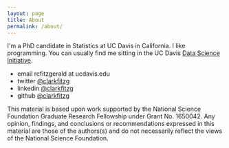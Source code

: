 ```yaml
---
layout: page
title: About
permalink: /about/
---
```


I'm a PhD candidate in Statistics at UC Davis in California. I like programming.
You can usually find me sitting in the UC Davis [Data Science
Initiative](http://dsi.ucdavis.edu/).

- email rcfitzgerald at ucdavis.edu
- twitter [@clarkfitzg](https://twitter.com/clarkfitzg)
- linkedin [@clarkfitzg](https://www.linkedin.com/in/clarkfitzg/)
- github [@clarkfitzg](https://github.com/clarkfitzg)

This material is based upon work supported by the National Science
Foundation Graduate Research Fellowship under Grant No. 1650042.
Any opinion, findings, and conclusions or recommendations expressed in
this material are those of the authors(s) and do not necessarily reflect
the views of the National Science Foundation.
